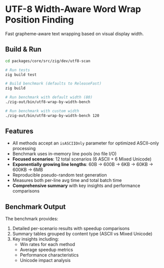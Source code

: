 # UTF-8 Width-Aware Word Wrap Position Finding

Fast grapheme-aware text wrapping based on visual display width.

## Build & Run

```bash
cd packages/core/src/zig/dev/utf8-scan

# Run tests
zig build test

# Build benchmark (defaults to ReleaseFast)
zig build

# Run benchmark with default width (80)
./zig-out/bin/utf8-wrap-by-width-bench

# Run benchmark with custom width
./zig-out/bin/utf8-wrap-by-width-bench 120
```

## Features

- All methods accept an `isASCIIOnly` parameter for optimized ASCII-only processing
- Benchmark uses in-memory line pools (no file I/O)
- **Focused scenarios**: 12 total scenarios (6 ASCII + 6 Mixed Unicode)
- **Exponentially growing line lengths**: 60B → 600B → 6KB → 60KB → 600KB → 6MB
- Reproducible pseudo-random test generation
- Measures both per-line avg time and total batch time
- **Comprehensive summary** with key insights and performance comparisons

## Benchmark Output

The benchmark provides:

1. Detailed per-scenario results with speedup comparisons
2. Summary tables grouped by content type (ASCII vs Mixed Unicode)
3. Key insights including:
   - Win rates for each method
   - Average speedup metrics
   - Performance characteristics
   - Unicode impact analysis
